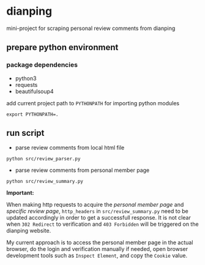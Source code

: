 # dianping
mini-project for scraping personal review comments from dianping

## prepare python environment

### package dependencies

* python3
* requests
* beautifulsoup4

add current project path to `PYTHONPATH` for importing python modules

```
export PYTHONPATH=.
```

## run script

* parse review comments from local html file
```
python src/review_parser.py
```

* parse review comments from personal member page
```
python src/review_summary.py
```

**Important:**

When making http requests to acquire the *personal member page* and *specific review page*, `http_headers` in `src/review_summary.py` need to be updated accordingly in order to get a successfull response. It is not clear when `302 Redirect` to verification and `403 Forbidden` will be triggered on the dianping website.

My current approach is to access the personal member page in the actual browser, do the login and verification manually if needed, open browser development tools such as `Inspect Element`, and copy the `Cookie` value.

